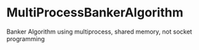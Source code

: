 MultiProcessBankerAlgorithm
===========================

Banker Algorithm using multiprocess, shared memory, not socket programming
